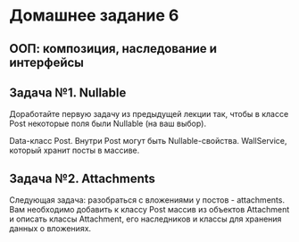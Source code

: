 # Домашнее задание 6

## ООП: композиция, наследование и интерфейсы

## Задача №1. Nullable

Доработайте первую задачу из предыдущей лекции так, чтобы в классе Post некоторые поля были Nullable (на ваш выбор).

Data-класс Post.
Внутри Post могут быть Nullable-свойства.
WallService, который хранит посты в массиве.

## Задача №2. Attachments

Следующая задача: разобраться с вложениями у постов - attachments.
Вам необходимо добавить к классу Post массив из объектов Attachment и описать классы Attachment, его наследников и классы для хранения данных о вложениях.